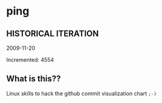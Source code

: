 # ping

## HISTORICAL ITERATION
2009-11-20

Incremented: 4554

## What is this?? 
Linux skills to hack the github commit visualization chart `;-)`
